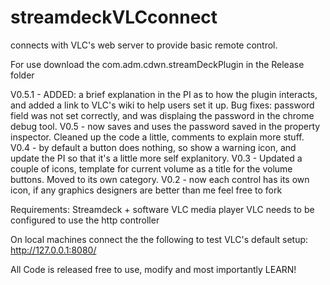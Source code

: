 # streamdeckVLCconnect
connects with VLC's web server to provide basic remote control.

For use download the com.adm.cdwn.streamDeckPlugin in the Release folder

V0.5.1 - ADDED: a brief explanation in the PI as to how the plugin interacts, and added a link to VLC's wiki to help users set it up.
	Bug fixes: password field was not set correctly, and was displaing the password in the chrome debug tool.
V0.5 - now saves and uses the password saved in the property inspector. Cleaned up the code a little, comments to explain more stuff.
V0.4 - by default a button does nothing, so show a warning icon, and update the PI so that it's a little more self explanitory.
V0.3 - Updated a couple of icons, template for current volume as a title for the volume buttons. Moved to its own category.
V0.2 - now each control has its own icon, if any graphics designers are better than me feel free to fork

Requirements:
Streamdeck + software
VLC media player
VLC needs to be configured to use the http controller

On local machines connect the the following to test VLC's default setup: http://127.0.0.1:8080/

All Code is released free to use, modify and most importantly LEARN!